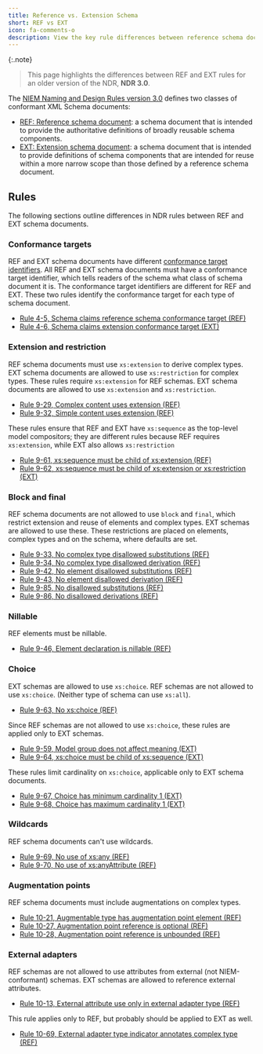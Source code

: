 ```yaml
---
title: Reference vs. Extension Schema
short: REF vs EXT
icon: fa-comments-o
description: View the key rule differences between reference schema documents (REFs) and extension schema documents (EXTs) in NDR 3.0.
---
```


{:.note}
> This page highlights the differences between REF and EXT rules for an older version of the NDR, **NDR 3.0**.

The [NIEM Naming and Design Rules version
3.0](https://reference.niem.gov/niem/specification/naming-and-design-rules/3.0/NIEM-NDR-3.0-2014-07-31.html)
defines two classes of conformant XML Schema documents:

* [REF: Reference schema
document](https://reference.niem.gov/niem/specification/naming-and-design-rules/3.0/NIEM-NDR-3.0-2014-07-31.html#section_4.1.1):
a schema document that is intended to provide the authoritative definitions of
broadly reusable schema components.
* [EXT: Extension schema
document](https://reference.niem.gov/niem/specification/naming-and-design-rules/3.0/NIEM-NDR-3.0-2014-07-31.html#section_4.1.2):
a schema document that is intended to provide definitions of schema components
that are intended for reuse within a more narrow scope than those defined by a
reference schema document.

## Rules

The following sections outline differences in NDR rules between REF and EXT schema documents.

### Conformance targets

REF and EXT schema documents have different [conformance target
identifiers](https://reference.niem.gov/niem/specification/conformance-targets-attribute/3.0/NIEM-CTAS-3.0-2014-07-31.html#definition_conformance_target_identifier). All
REF and EXT schema documents must have a conformance target identifier, which
tells readers of the schema what class of schema document it is. The conformance
target identifiers are different for REF and EXT. These two rules identify the
conformance target for each type of schema document.

* [Rule 4-5, Schema claims reference schema conformance target (REF)](https://reference.niem.gov/niem/specification/naming-and-design-rules/3.0/NIEM-NDR-3.0-2014-07-31.html#rule_4-5)
* [Rule 4-6, Schema claims extension conformance target (EXT)](https://reference.niem.gov/niem/specification/naming-and-design-rules/3.0/NIEM-NDR-3.0-2014-07-31.html#rule_4-6)

### Extension and restriction

REF schema documents must use `xs:extension` to derive complex types. EXT schema
documents are allowed to use `xs:restriction` for complex types. These rules
require `xs:extension` for REF schemas. EXT schema documents are allowed to
use `xs:extension` and `xs:restriction`.

* [Rule 9-29, Complex content uses extension (REF)](https://reference.niem.gov/niem/specification/naming-and-design-rules/3.0/NIEM-NDR-3.0-2014-07-31.html#rule_9-29)
* [Rule 9-32, Simple content uses extension (REF)](https://reference.niem.gov/niem/specification/naming-and-design-rules/3.0/NIEM-NDR-3.0-2014-07-31.html#rule_9-32)

These rules ensure that REF and EXT have `xs:sequence` as the top-level model compositors; they are different rules because REF requires `xs:extension`, while EXT also allows `xs:restriction`

* [Rule 9-61, xs:sequence must be child of xs:extension (REF)](https://reference.niem.gov/niem/specification/naming-and-design-rules/3.0/NIEM-NDR-3.0-2014-07-31.html#rule_9-61)
* [Rule 9-62, xs:sequence must be child of xs:extension or xs:restriction (EXT)](https://reference.niem.gov/niem/specification/naming-and-design-rules/3.0/NIEM-NDR-3.0-2014-07-31.html#rule_9-62)

### Block and final

REF schema documents are not allowed to use `block` and `final`, which restrict
extension and reuse of elements and complex types. EXT schemas are allowed to
use these. These restrictions are placed on elements, complex types and on the
schema, where defaults are set.

* [Rule 9-33, No complex type disallowed substitutions (REF)](https://reference.niem.gov/niem/specification/naming-and-design-rules/3.0/NIEM-NDR-3.0-2014-07-31.html#rule_9-33)
* [Rule 9-34, No complex type disallowed derivation (REF)](https://reference.niem.gov/niem/specification/naming-and-design-rules/3.0/NIEM-NDR-3.0-2014-07-31.html#rule_9-34)
* [Rule 9-42, No element disallowed substitutions (REF)](https://reference.niem.gov/niem/specification/naming-and-design-rules/3.0/NIEM-NDR-3.0-2014-07-31.html#rule_9-42)
* [Rule 9-43, No element disallowed derivation (REF)](https://reference.niem.gov/niem/specification/naming-and-design-rules/3.0/NIEM-NDR-3.0-2014-07-31.html#rule_9-43)
* [Rule 9-85, No disallowed substitutions (REF)](https://reference.niem.gov/niem/specification/naming-and-design-rules/3.0/NIEM-NDR-3.0-2014-07-31.html#rule_9-85)
* [Rule 9-86, No disallowed derivations (REF)](https://reference.niem.gov/niem/specification/naming-and-design-rules/3.0/NIEM-NDR-3.0-2014-07-31.html#rule_9-86)

### Nillable

REF elements must be nillable.

* [Rule 9-46, Element declaration is nillable (REF)](https://reference.niem.gov/niem/specification/naming-and-design-rules/3.0/NIEM-NDR-3.0-2014-07-31.html#rule_9-46)

### Choice

EXT schemas are allowed to use `xs:choice`. REF schemas are not allowed to use
`xs:choice`. (Neither type of schema can use `xs:all`).

* [Rule 9-63, No xs:choice (REF)](https://reference.niem.gov/niem/specification/naming-and-design-rules/3.0/NIEM-NDR-3.0-2014-07-31.html#rule_9-63)

Since REF schemas are not allowed to use `xs:choice`, these rules are applied only to EXT schemas.

* [Rule 9-59, Model group does not affect meaning (EXT)](https://reference.niem.gov/niem/specification/naming-and-design-rules/3.0/NIEM-NDR-3.0-2014-07-31.html#rule_9-59)
* [Rule 9-64, xs:choice must be child of xs:sequence (EXT)](https://reference.niem.gov/niem/specification/naming-and-design-rules/3.0/NIEM-NDR-3.0-2014-07-31.html#rule_9-64)

These rules limit cardinality on `xs:choice`, applicable only to EXT schema documents.

* [Rule 9-67, Choice has minimum cardinality 1 (EXT)](https://reference.niem.gov/niem/specification/naming-and-design-rules/3.0/NIEM-NDR-3.0-2014-07-31.html#rule_9-67)
* [Rule 9-68, Choice has maximum cardinality 1 (EXT)](https://reference.niem.gov/niem/specification/naming-and-design-rules/3.0/NIEM-NDR-3.0-2014-07-31.html#rule_9-68)

### Wildcards

REF schema documents can't use wildcards.

* [Rule 9-69, No use of xs:any (REF)](https://reference.niem.gov/niem/specification/naming-and-design-rules/3.0/NIEM-NDR-3.0-2014-07-31.html#rule_9-69)
* [Rule 9-70, No use of xs:anyAttribute (REF)](https://reference.niem.gov/niem/specification/naming-and-design-rules/3.0/NIEM-NDR-3.0-2014-07-31.html#rule_9-70)

### Augmentation points

REF schema documents must include augmentations on complex types.

* [Rule 10-21, Augmentable type has augmentation point element (REF)](https://reference.niem.gov/niem/specification/naming-and-design-rules/3.0/NIEM-NDR-3.0-2014-07-31.html#rule_10-21)
* [Rule 10-27, Augmentation point reference is optional (REF)](https://reference.niem.gov/niem/specification/naming-and-design-rules/3.0/NIEM-NDR-3.0-2014-07-31.html#rule_10-27)
* [Rule 10-28, Augmentation point reference is unbounded (REF)](https://reference.niem.gov/niem/specification/naming-and-design-rules/3.0/NIEM-NDR-3.0-2014-07-31.html#rule_10-28)

### External adapters

REF schemas are not allowed to use attributes from external (not
NIEM-conformant) schemas. EXT schemas are allowed to reference external
attributes.

* [Rule 10-13, External attribute use only in external adapter type (REF)](https://reference.niem.gov/niem/specification/naming-and-design-rules/3.0/NIEM-NDR-3.0-2014-07-31.html#rule_10-13)

This rule applies only to REF, but probably should be applied to EXT as well.

* [Rule 10-69, External adapter type indicator annotates complex type (REF)](https://reference.niem.gov/niem/specification/naming-and-design-rules/3.0/NIEM-NDR-3.0-2014-07-31.html#rule_10-69)
